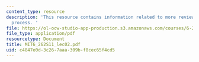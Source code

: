 ```yaml
---
content_type: resource
description: 'This resource contains information related to more review; the Bernoulli
  process. '
file: https://ol-ocw-studio-app-production.s3.amazonaws.com/courses/6-262-discrete-stochastic-processes-spring-2011/c4847e0d3c267aaa309bf8cec65f4cd5_MIT6_262S11_lec02.pdf
file_type: application/pdf
resourcetype: Document
title: MIT6_262S11_lec02.pdf
uid: c4847e0d-3c26-7aaa-309b-f8cec65f4cd5
---
```

